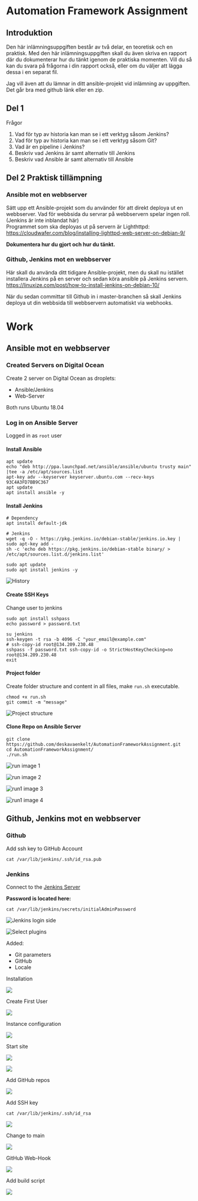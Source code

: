 # Automation Framework Assignment

## Introduktion

Den här inlämningsuppgiften består av två delar, en teoretisk och en praktisk. Med den här inlämningsuppgiften skall du
även skriva en rapport där du dokumenterar hur du tänkt igenom de praktiska momenten. Vill du så kan du svara på
frågorna i din rapport också, eller om du väljer att lägga dessa i en separat fil.

Jag vill även att du lämnar in ditt ansible-projekt vid inlämning av uppgiften. Det går bra med github länk eller en
zip.

## Del 1

Frågor

1. Vad för typ av historia kan man se i ett verktyg såsom Jenkins?
2. Vad för typ av historia kan man se i ett verktyg såsom Git?
3. Vad är en pipeline i Jenkins?
4. Beskriv vad Jenkins är samt alternativ till Jenkins
5. Beskriv vad Ansible är samt alternativ till Ansible

## Del 2 Praktisk tillämpning

### Ansible mot en webbserver

Sätt upp ett Ansible-projekt som du använder för att direkt deploya ut en webbserver. Vad för webbsida du servrar på
webbservern spelar ingen roll.  
(Jenkins är inte inblandat här)  
Programmet som ska deployas ut på servern är
Lighthttpd: https://cloudwafer.com/blog/installing-lighttpd-web-server-on-debian-9/

**Dokumentera hur du gjort och hur du tänkt.**

### Github, Jenkins mot en webbserver

Här skall du använda ditt tidigare Ansible-projekt, men du skall nu istället installera Jenkins på en server och sedan
köra ansible på Jenkins servern.  
https://linuxize.com/post/how-to-install-jenkins-on-debian-10/

När du sedan committar till Github in i master-branchen så skall Jenkins deploya ut din webbsida till webbservern
automatiskt via webhooks.

# Work

## Ansible mot en webbserver

### Created Servers on Digital Ocean

Create 2 server on Digital Ocean as droplets:

- Ansible/Jenkins
- Web-Server

Both runs Ubuntu 18.04

### Log in on Ansible Server 

Logged in as `root` user

#### Install Ansible

```commandline
apt update
echo "deb http://ppa.launchpad.net/ansible/ansible/ubuntu trusty main" |tee -a /etc/apt/sources.list
apt-key adv --keyserver keyserver.ubuntu.com --recv-keys 93C4A3FD7BB9C367
apt update
apt install ansible -y
```

#### Install Jenkins

```commandline
# Dependency
apt install default-jdk

# Jenkins
wget -q -O - https://pkg.jenkins.io/debian-stable/jenkins.io.key | sudo apt-key add -
sh -c 'echo deb https://pkg.jenkins.io/debian-stable binary/ > /etc/apt/sources.list.d/jenkins.list'

sudo apt update
sudo apt install jenkins -y
```

![History](img/1.png)

#### Create SSH Keys

Change user to jenkins

```commandline
sudo apt install sshpass
echo password > password.txt

su jenkins
ssh-keygen -t rsa -b 4096 -C "your_email@example.com"
# ssh-copy-id root@134.209.230.48
sshpass -f password.txt ssh-copy-id -o StrictHostKeyChecking=no root@134.209.230.48
exit
```

#### Project folder

Create folder structure and content in all files, make `run.sh` executable.

```commandline
chmod +x run.sh
git commit -m "message"
```

![Project structure](img/2.png)

#### Clone Repo on Ansible Server

```commandline
git clone https://github.com/deskavaenkelt/AutomationFrameworkAssignment.git
cd AutomationFrameworkAssignment/
./run.sh
```

![run image 1](img/3.png)

![run image 2](img/4.png)

![run1 image 3](img/5.png)

![run1 image 4](img/6.png)

## Github, Jenkins mot en webbserver

### Github

Add ssh key to GitHub Account

```commandline
cat /var/lib/jenkins/.ssh/id_rsa.pub
```

### Jenkins

Connect to the [Jenkins Server](http://104.248.46.151:8080/login?from=%2F)

**Password is located here:**

```commandline
cat /var/lib/jenkins/secrets/initialAdminPassword
```

![Jenkins login side](img/7.png)

![Select plugins](img/8.png)

Added:

- Git parameters
- GitHub
- Locale

Installation

![](img/9.png)

Create First User

![](img/10.png)

Instance configuration

![](img/11.png)

Start site

![](img/12.png)

![](img/13.png)

Add GitHub repos

![](img/14.png)

Add SSH key

```commandline
cat /var/lib/jenkins/.ssh/id_rsa
```

![](img/15.png)

Change to main

![](img/16.png)

GitHub Web-Hook

![](img/17.png)

Add build script

![](img/18.png)






```commandline

```




